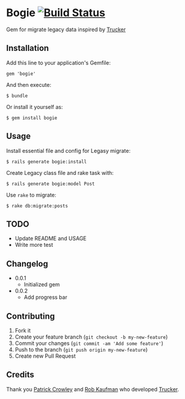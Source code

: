 # Bogie [![Build Status](https://travis-ci.org/neokain/bogie.png?branch=master)](https://travis-ci.org/neokain/bogie)

Gem for migrate legacy data inspired by [Trucker](https://github.com/mokolabs/trucker)

## Installation

Add this line to your application's Gemfile:

    gem 'bogie'

And then execute:

    $ bundle

Or install it yourself as:

    $ gem install bogie

## Usage

Install essential file and config for Legasy migrate:

    $ rails generate bogie:install

Create Legacy class file and rake task with:

    $ rails generate bogie:model Post

Use `rake` to migrate:

    $ rake db:migrate:posts

## TODO

* Update README and USAGE
* Write more test

## Changelog

* 0.0.1
    * Initialized gem
* 0.0.2
    * Add progress bar

## Contributing

1. Fork it
2. Create your feature branch (`git checkout -b my-new-feature`)
3. Commit your changes (`git commit -am 'Add some feature'`)
4. Push to the branch (`git push origin my-new-feature`)
5. Create new Pull Request

## Credits

Thank you [Patrick Crowley](https://github.com/mokolabs) and [Rob Kaufman](https://github.com/orangewolf) who developed [Trucker](https://github.com/mokolabs/trucker).